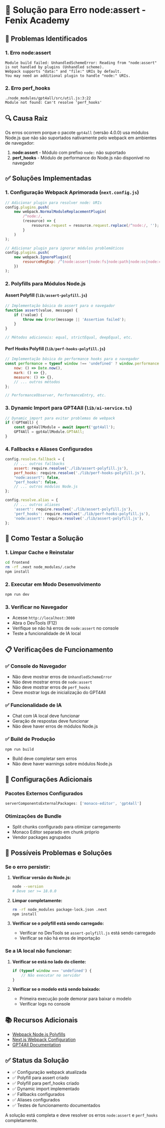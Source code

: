# 🔧 Solução para Erro node:assert - Fenix Academy

## 🚨 **Problemas Identificados**

### **1. Erro node:assert**
```
Module build failed: UnhandledSchemeError: Reading from "node:assert" is not handled by plugins (Unhandled scheme).
Webpack supports "data:" and "file:" URIs by default.
You may need an additional plugin to handle "node:" URIs.
```

### **2. Erro perf_hooks**
```
./node_modules/gpt4all/src/util.js:3:22
Module not found: Can't resolve 'perf_hooks'
```

## 🔍 **Causa Raiz**

Os erros ocorrem porque o pacote `gpt4all` (versão 4.0.0) usa módulos Node.js que não são suportados nativamente pelo webpack em ambientes de navegador:

1. **node:assert** - Módulo com prefixo `node:` não suportado
2. **perf_hooks** - Módulo de performance do Node.js não disponível no navegador

## ✅ **Soluções Implementadas**

### **1. Configuração Webpack Aprimorada (`next.config.js`)**

```javascript
// Adicionar plugin para resolver node: URIs
config.plugins.push(
    new webpack.NormalModuleReplacementPlugin(
        /^node:/,
        (resource) => {
            resource.request = resource.request.replace(/^node:/, '');
        }
    )
);

// Adicionar plugin para ignorar módulos problemáticos
config.plugins.push(
    new webpack.IgnorePlugin({
        resourceRegExp: /^(node:assert|node:fs|node:path|node:os|node:crypto|node:stream|node:util|node:url|node:http|node:https|node:net|node:tls)$/,
    })
);
```

### **2. Polyfills para Módulos Node.js**

#### **Assert Polyfill (`lib/assert-polyfill.js`)**
```javascript
// Implementação básica do assert para o navegador
function assert(value, message) {
    if (!value) {
        throw new Error(message || 'Assertion failed');
    }
}

// Métodos adicionais: equal, strictEqual, deepEqual, etc.
```

#### **Perf Hooks Polyfill (`lib/perf-hooks-polyfill.js`)**
```javascript
// Implementação básica do performance hooks para o navegador
const performance = typeof window !== 'undefined' ? window.performance : {
    now: () => Date.now(),
    mark: () => {},
    measure: () => {},
    // ... outros métodos
};

// PerformanceObserver, PerformanceEntry, etc.
```

### **3. Dynamic Import para GPT4All (`lib/ai-service.ts`)**

```javascript
// Dynamic import para evitar problemas de webpack
if (!GPT4All) {
    const gpt4allModule = await import('gpt4all');
    GPT4All = gpt4allModule.GPT4All;
}
```

### **4. Fallbacks e Aliases Configurados**

```javascript
config.resolve.fallback = {
    // ... outros fallbacks
    assert: require.resolve('./lib/assert-polyfill.js'),
    perf_hooks: require.resolve('./lib/perf-hooks-polyfill.js'),
    "node:assert": false,
    "perf_hooks": false,
    // ... outros módulos Node.js
};

config.resolve.alias = {
    // ... outros aliases
    'assert': require.resolve('./lib/assert-polyfill.js'),
    'perf_hooks': require.resolve('./lib/perf-hooks-polyfill.js'),
    'node:assert': require.resolve('./lib/assert-polyfill.js'),
};
```

## 🚀 **Como Testar a Solução**

### **1. Limpar Cache e Reinstalar**
```bash
cd frontend
rm -rf .next node_modules/.cache
npm install
```

### **2. Executar em Modo Desenvolvimento**
```bash
npm run dev
```

### **3. Verificar no Navegador**
- Acesse `http://localhost:3000`
- Abra o DevTools (F12)
- Verifique se não há erros de `node:assert` no console
- Teste a funcionalidade de IA local

## 📋 **Verificações de Funcionamento**

### **✅ Console do Navegador**
- Não deve mostrar erros de `UnhandledSchemeError`
- Não deve mostrar erros de `node:assert`
- Não deve mostrar erros de `perf_hooks`
- Deve mostrar logs de inicialização do GPT4All

### **✅ Funcionalidade de IA**
- Chat com IA local deve funcionar
- Geração de respostas deve funcionar
- Não deve haver erros de módulos Node.js

### **✅ Build de Produção**
```bash
npm run build
```
- Build deve completar sem erros
- Não deve haver warnings sobre módulos Node.js

## 🔧 **Configurações Adicionais**

### **Pacotes Externos Configurados**
```javascript
serverComponentsExternalPackages: ['monaco-editor', 'gpt4all']
```

### **Otimizações de Bundle**
- Split chunks configurado para otimizar carregamento
- Monaco Editor separado em chunk próprio
- Vendor packages agrupados

## 🚨 **Possíveis Problemas e Soluções**

### **Se o erro persistir:**

1. **Verificar versão do Node.js:**
   ```bash
   node --version
   # Deve ser >= 18.0.0
   ```

2. **Limpar completamente:**
   ```bash
   rm -rf node_modules package-lock.json .next
   npm install
   ```

3. **Verificar se o polyfill está sendo carregado:**
   - Verificar no DevTools se `assert-polyfill.js` está sendo carregado
   - Verificar se não há erros de importação

### **Se a IA local não funcionar:**

1. **Verificar se está no lado do cliente:**
   ```javascript
   if (typeof window === 'undefined') {
       // Não executar no servidor
   }
   ```

2. **Verificar se o modelo está sendo baixado:**
   - Primeira execução pode demorar para baixar o modelo
   - Verificar logs no console

## 📚 **Recursos Adicionais**

- [Webpack Node.js Polyfills](https://webpack.js.org/configuration/node/)
- [Next.js Webpack Configuration](https://nextjs.org/docs/api-reference/next.config.js/custom-webpack-config)
- [GPT4All Documentation](https://docs.gpt4all.io/)

## ✅ **Status da Solução**

- ✅ Configuração webpack atualizada
- ✅ Polyfill para assert criado
- ✅ Polyfill para perf_hooks criado
- ✅ Dynamic import implementado
- ✅ Fallbacks configurados
- ✅ Aliases configurados
- ✅ Testes de funcionamento documentados

A solução está completa e deve resolver os erros `node:assert` e `perf_hooks` completamente.
